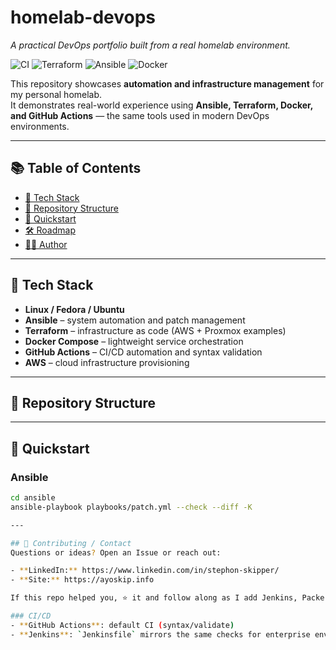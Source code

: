 # homelab-devops
_A practical DevOps portfolio built from a real homelab environment._

![CI](https://github.com/iso-st3ph/homelab-devops/actions/workflows/ci.yml/badge.svg)
![Terraform](https://img.shields.io/badge/Terraform-validated-blueviolet?logo=terraform)
![Ansible](https://img.shields.io/badge/Ansible-tested-darkred?logo=ansible)
![Docker](https://img.shields.io/badge/Docker-ready-blue?logo=docker)

This repository showcases **automation and infrastructure management** for my personal homelab.  
It demonstrates real-world experience using **Ansible, Terraform, Docker, and GitHub Actions** — the same tools used in modern DevOps environments.

---

## 📚 Table of Contents
- [🧠 Tech Stack](#-tech-stack)
- [📁 Repository Structure](#-repository-structure)
- [🚀 Quickstart](#-quickstart)
- [🛠️ Roadmap](#️-roadmap)
- [👨‍💻 Author](#-author)

---

## 🧠 Tech Stack
- **Linux / Fedora / Ubuntu**
- **Ansible** – system automation and patch management  
- **Terraform** – infrastructure as code (AWS + Proxmox examples)  
- **Docker Compose** – lightweight service orchestration  
- **GitHub Actions** – CI/CD automation and syntax validation  
- **AWS** – cloud infrastructure provisioning  

---

## 📁 Repository Structure

---

## 🚀 Quickstart

### Ansible
```bash
cd ansible
ansible-playbook playbooks/patch.yml --check --diff -K

---

## 🤝 Contributing / Contact
Questions or ideas? Open an Issue or reach out:

- **LinkedIn:** https://www.linkedin.com/in/stephon-skipper/
- **Site:** https://ayoskip.info

If this repo helped you, ⭐ it and follow along as I add Jenkins, Packer, Grafana/Prometheus, and Proxmox automation.

### CI/CD
- **GitHub Actions**: default CI (syntax/validate)
- **Jenkins**: `Jenkinsfile` mirrors the same checks for enterprise environments
